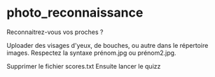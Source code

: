 # photo_reconnaissance
Reconnaitrez-vous vos proches ?

Uploader des visages d'yeux, de bouches, ou autre dans le répertoire images.
Respectez la syntaxe prénom.jpg ou prénom2.jpg.

Supprimer le fichier scores.txt
Ensuite lancer le quizz